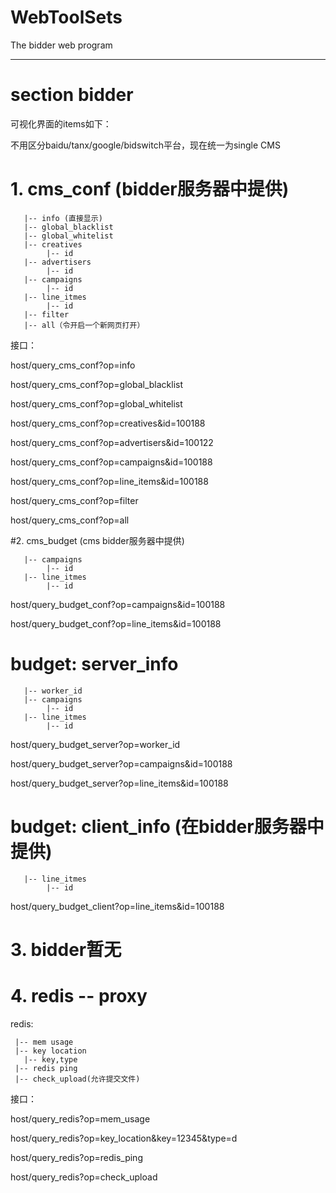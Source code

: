 # WebToolSets
The  bidder web program

***********************************************************************************

# section bidder
可视化界面的items如下：

不用区分baidu/tanx/google/bidswitch平台，现在统一为single CMS


# 1. cms_conf (bidder服务器中提供)

       |-- info (直接显示)
       |-- global_blacklist 
       |-- global_whitelist
       |-- creatives
            |-- id
       |-- advertisers
            |-- id
       |-- campaigns
            |-- id
       |-- line_itmes
            |-- id
       |-- filter
       |-- all（令开启一个新网页打开）
       
接口：

host/query_cms_conf?op=info

host/query_cms_conf?op=global_blacklist

host/query_cms_conf?op=global_whitelist

host/query_cms_conf?op=creatives&id=100188

host/query_cms_conf?op=advertisers&id=100122

host/query_cms_conf?op=campaigns&id=100188

host/query_cms_conf?op=line_items&id=100188

host/query_cms_conf?op=filter

host/query_cms_conf?op=all


#2. cms_budget  (cms bidder服务器中提供)


       |-- campaigns
            |-- id
       |-- line_itmes
            |-- id
            
host/query_budget_conf?op=campaigns&id=100188

host/query_budget_conf?op=line_items&id=100188


# budget: server_info


       |-- worker_id
       |-- campaigns
            |-- id
       |-- line_itmes
            |-- id
            
host/query_budget_server?op=worker_id

host/query_budget_server?op=campaigns&id=100188

host/query_budget_server?op=line_items&id=100188


# budget: client_info (在bidder服务器中提供)

       |-- line_itmes
            |-- id
            
host/query_budget_client?op=line_items&id=100188

# 3. bidder暂无

# 4. redis -- proxy

redis:

     |-- mem usage
     |-- key location    
       |-- key,type
     |-- redis ping
     |-- check_upload(允许提交文件)

接口：

host/query_redis?op=mem_usage

host/query_redis?op=key_location&key=12345&type=d

host/query_redis?op=redis_ping

host/query_redis?op=check_upload
